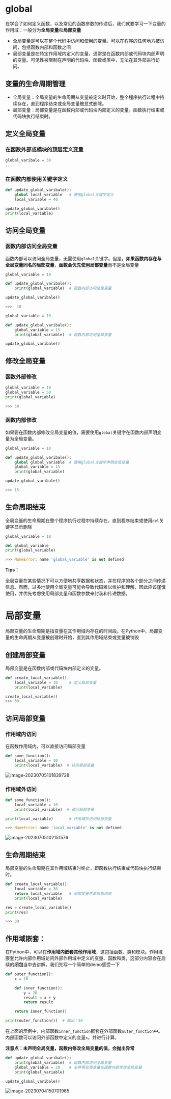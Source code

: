 # global

在学会了如何定义函数，以及常见的函数参数的传递后，我们就要学习一下变量的作用域：一般分为**全局变量**和**局部变量**

- 全局变量是可以在整个代码中访问和使用的变量。可以在程序的任何地方被访问，包括函数内部和函数之间
- 局部变量是在特定作用域内定义的变量，通常是在函数内部或代码块内部声明的变量。可见性被限制在声明的代码块、函数或类中，无法在其外部进行访问。

## 变量的生命周期管理

- 全局变量：全局变量的生命周期从变量被定义时开始，整个程序执行过程中持续存在，直到程序结束或全局变量被显式删除。
- 局部变量：局部变量是在函数内部或代码块内部定义的变量。函数执行结束或代码块执行结束时。

## 定义全局变量

### 在函数外部或模块的顶层定义变量

```python
global_varibale = 30
...
```

### 在函数内部使用关键字定义

```python
def update_global_varibale():
    global local_variable	# 使用global关键字定义
    local_variable = 40 

update_global_varibale()
print(local_variable)
```

## 访问全局变量

### 函数内部访问全局变量

函数内部可以访问全局变量，无需使用`global`关键字。但是，**如果函数内存在与全局变量同名的局部变量**，**函数会优先使用局部变量**而不是全局变量

```python
global_variable = 10

def update_global_varibale():
    print(global_variable)  # 函数内部访问全局变量

update_global_varibale()

>>>  10 

global_variable = 10

def update_global_varibale():
    global_variable = 15
    print(global_variable)  # 函数内部访问全局变量

update_global_varibale() 
```

## 修改全局变量

### 函数外部修改

```python
global_variable = 10
global_variable = 50
print(global_variable)

>>> 50
```

### 函数内部修改

如果要在函数内部修改全局变量的值，需要使用`global`关键字在函数内部声明变量为全局变量。

```python
global_variable = 10

def update_global_varibale():
    global global_variable	# 使用global关键字声明全局变量
    global_variable = 15
    print(global_variable)  

update_global_varibale()

>>> 15
```

## 生命周期结束

全局变量的生命周期在整个程序执行过程中持续存在，直到程序结束或使用`del`关键字显示删除

```python
global_variable = 10

del global_variable
print(global_variable)

>>> NameError: name 'global_variable' is not defined
```

**Tips：**

全局变量在某些情况下可以方便地共享数据和状态，并在程序的各个部分之间传递信息。然而，过多地使用全局变量可能会导致代码难以维护和理解，因此应该谨慎使用，并优先考虑使用局部变量和函数参数来封装和传递数据。

# 局部变量

局部变量的生命周期是指变量在其作用域内存在的时间段。在Python中，局部变量的生命周期从变量被创建时开始，直到其作用域结束或变量被销毁

## 创建局部变量

局部变量是在函数内部或代码块内部定义的变量。

```python
def create_local_variable():
    local_variable = 30		# 定义局部变量
    print(local_variable)

create_local_variable()
>>> 30
```

## 访问局部变量

### 作用域内访问

在函数作用域内，可以直接访问局部变量

```python
def some_function():
    local_variable = 10
    print(local_variable)  # 访问局部变量
```

![image-20230705101839728](C:\Users\mengzhang32\AppData\Roaming\Typora\typora-user-images\image-20230705101839728.png)

### 作用域外访问

```python 
def some_function():
    local_variable = 10
    print(local_variable)  # 访问局部变量

print(local_variable)		# 作用域外访问局部变量

>>> NameError: name 'local_variable' is not defined
```

![image-20230705102151576](C:\Users\mengzhang32\AppData\Roaming\Typora\typora-user-images\image-20230705102151576.png)

## 生命周期结束

局部变量的生命周期在其作用域结束时终止，即函数执行结束或代码块执行结束时。

```python
def create_local_variable():
    local_variable = 30
    return local_variable	# 局部变量生命周期结束
    print(local_variable)

res = create_local_variable()
print(res)

>>> 30
```

## 作用域嵌套：

在Python中，可以在**作用域内嵌套其他作用域**，这包括函数、类和模块。作用域嵌套允许内部作用域访问外部作用域中定义的变量、函数和类，这部分内容会在后续的**闭包**当中去讲解，我们先写一个简单的demo感受一下

```python
def outer_function():
    x = 10

    def inner_function():
        y = 20
        result = x + y
        return result

    return inner_function()

print(outer_function())  # 输出：30
```

在上面的示例中，内部函数`inner_function`嵌套在外部函数`outer_function`中。内部函数可以访问外部函数中定义的变量`x`，并进行计算。

 



**注意点：未声明全局变量，函数内修改全局变量的值，会抛出异常**

```python
def update_global_varibale():
    print(global_variable)  # 函数内部访问全局变量
    global_variable = 20    # 未声明全局变量在函数内部修改全局变量
    print(global_variable)

update_global_varibale()
```

![image-20230704150701965](C:\Users\mengzhang32\AppData\Roaming\Typora\typora-user-images\image-20230704150701965.png)

